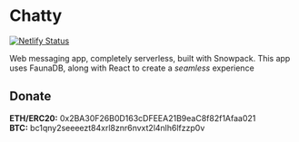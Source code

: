 # Chatty
[![Netlify Status](https://api.netlify.com/api/v1/badges/3a8c7ba4-517c-442e-bbd1-9717a40ceb81/deploy-status)](https://app.netlify.com/sites/chatty69/deploys)

Web messaging app, completely serverless, built with Snowpack.
This app uses FaunaDB, along with React to create a *seamless* experience


## Donate
**ETH/ERC20:** 0x2BA30F26B0D163cDFEEA21B9eaC8f82f1Afaa021  
**BTC:** bc1qny2seeeezt84xrl8znr6nvxt2l4nlh6lfzzp0v 
